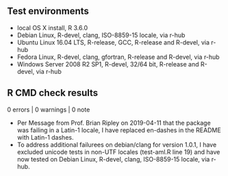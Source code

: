 ## Test environments
* local OS X install, R 3.6.0
* Debian Linux, R-devel, clang, ISO-8859-15 locale, via r-hub
* Ubuntu Linux 16.04 LTS, R-release, GCC, R-release and R-devel, via r-hub
* Fedora Linux, R-devel, clang, gfortran, R-release and R-devel, via r-hub
* Windows Server 2008 R2 SP1, R-devel, 32/64 bit, R-release and R-devel, via r-hub

## R CMD check results

0 errors | 0 warnings | 0 note

* Per Message from Prof. Brian Ripley on 2019-04-11 that the package was
failing in a Latin-1 locale, I have replaced en-dashes in the README with
Latin-1 dashes.
* To address additional failurees on debian/clang for version 1.0.1, I have
excluded unicode tests in non-UTF locales (test-aml.R line 19) and have now
tested on Debian Linux, R-devel, clang, ISO-8859-15 locale, via r-hub.
